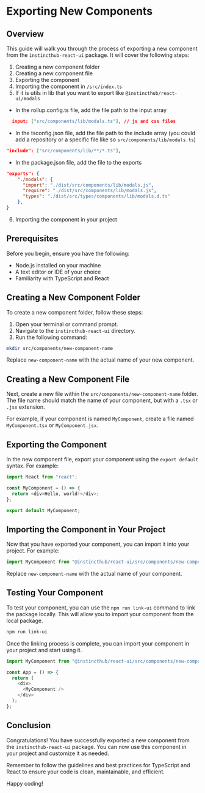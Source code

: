 # Exporting New Components

## Overview

This guide will walk you through the process of exporting a new component from the `instincthub-react-ui` package. It will cover the following steps:

1. Creating a new component folder
2. Creating a new component file
3. Exporting the component
4. Importing the component in `/src/index.ts`
5. If it is utils in lib that you want to export like `@instincthub/react-ui/modals`

- In the rollup.config.ts file, add the file path to the input array

```json
  input: ["src/components/lib/modals.ts"], // js and css files
```

- In the tsconfig.json file, add the file path to the include array (you could add a repository or a specific file like so `src/components/lib/modals.ts`)

```json
"include": ["src/components/lib/**/*.ts"],
```

- In the package.json file, add the file to the exports

```json
"exports": {
    "./modals": {
      "import": "./dist/src/components/lib/modals.js",
      "require": "./dist/src/components/lib/modals.js",
      "types": "./dist/src/types/components/lib/modals.d.ts"
    },
}
```

6. Importing the component in your project

## Prerequisites

Before you begin, ensure you have the following:

- Node.js installed on your machine
- A text editor or IDE of your choice
- Familiarity with TypeScript and React

## Creating a New Component Folder

To create a new component folder, follow these steps:

1. Open your terminal or command prompt.
2. Navigate to the `instincthub-react-ui` directory.
3. Run the following command:

```bash
mkdir src/components/new-component-name
```

Replace `new-component-name` with the actual name of your new component.

## Creating a New Component File

Next, create a new file within the `src/components/new-component-name` folder. The file name should match the name of your component, but with a `.tsx` or `.jsx` extension.

For example, if your component is named `MyComponent`, create a file named `MyComponent.tsx` or `MyComponent.jsx`.

## Exporting the Component

In the new component file, export your component using the `export default` syntax. For example:

```typescript
import React from "react";

const MyComponent = () => {
  return <div>Hello, world!</div>;
};

export default MyComponent;
```

## Importing the Component in Your Project

Now that you have exported your component, you can import it into your project. For example:

```typescript
import MyComponent from "@instincthub/react-ui/src/components/new-component-name/MyComponent";
```

Replace `new-component-name` with the actual name of your component.

## Testing Your Component

To test your component, you can use the `npm run link-ui` command to link the package locally. This will allow you to import your component from the local package.

```bash
npm run link-ui
```

Once the linking process is complete, you can import your component in your project and start using it.

```typescript
import MyComponent from "@instincthub/react-ui/src/components/new-component-name/MyComponent";

const App = () => {
  return (
    <div>
      <MyComponent />
    </div>
  );
};
```

## Conclusion

Congratulations! You have successfully exported a new component from the `instincthub-react-ui` package. You can now use this component in your project and customize it as needed.

Remember to follow the guidelines and best practices for TypeScript and React to ensure your code is clean, maintainable, and efficient.

Happy coding!
